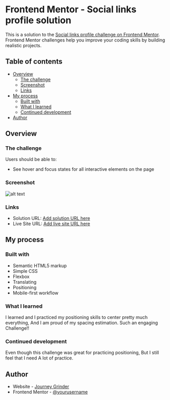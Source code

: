# Frontend Mentor - Social links profile solution

This is a solution to the [Social links profile challenge on Frontend Mentor](https://www.frontendmentor.io/challenges/social-links-profile-UG32l9m6dQ). Frontend Mentor challenges help you improve your coding skills by building realistic projects. 

## Table of contents

- [Overview](#overview)
  - [The challenge](#the-challenge)
  - [Screenshot](#screenshot)
  - [Links](#links)
- [My process](#my-process)
  - [Built with](#built-with)
  - [What I learned](#what-i-learned)
  - [Continued development](#continued-development)
- [Author](#author)

## Overview

### The challenge

Users should be able to:

- See hover and focus states for all interactive elements on the page

### Screenshot

![alt text](image-2.png)


### Links

- Solution URL: [Add solution URL here](https://your-solution-url.com)
- Live Site URL: [Add live site URL here](https://your-live-site-url.com)

## My process

### Built with

- Semantic HTML5 markup
- Simple CSS
- Flexbox
- Translating
- Positioning
- Mobile-first workflow




### What I learned

I learned and I practiced my positioning skills to center pretty much everything, 
And I am proud of my spacing estimation.
Such an engaging Challenge!!





### Continued development

Even though this challenge was great for practicing positioning, But I still feel that I need A lot of practice.



## Author

- Website - [Journey Grinder](https://www.your-site.com)
- Frontend Mentor - [@yourusername](https://www.frontendmentor.io/profile/yourusername)


